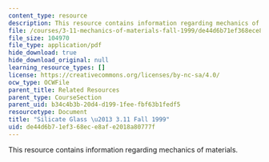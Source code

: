 ```yaml
---
content_type: resource
description: This resource contains information regarding mechanics of materials.
file: /courses/3-11-mechanics-of-materials-fall-1999/de44d6b71ef368ece8afe2018a80777f_MIT3_11F99_glass.pdf
file_size: 104970
file_type: application/pdf
hide_download: true
hide_download_original: null
learning_resource_types: []
license: https://creativecommons.org/licenses/by-nc-sa/4.0/
ocw_type: OCWFile
parent_title: Related Resources
parent_type: CourseSection
parent_uid: b34c4b3b-20d4-d199-1fee-fbf63b1fedf5
resourcetype: Document
title: "Silicate Glass \u2013 3.11 Fall 1999"
uid: de44d6b7-1ef3-68ec-e8af-e2018a80777f
---
```

This resource contains information regarding mechanics of materials.